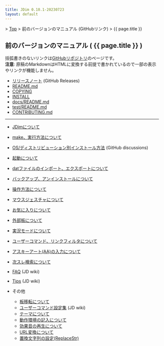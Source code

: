 ```yaml
---
title: JDim 0.10.1-20230723
layout: default
---
```

<!-- SPDX-License-Identifier: FSFAP OR GPL-2.0-or-later -->

&gt; [Top](../) &gt; 前のバージョンのマニュアル (GitHubリンク) &gt; {{ page.title }}


## 前のバージョンのマニュアル ( {{ page.title }} )

括弧書きのないリンクは[GitHubリポジトリ][gh]のページです。<br>
**注意**: 原稿のMarkdownはHTMLに変換する前提で書かれているので一部の表示やリンクが機能しません。

- [リリースノート][release-note] (GitHub Releases)
- [README.md][readme]
- [COPYING][copying]
- [INSTALL][install]
- [docs/README.md][docs-readme]
- [test/README.md][test-readme]
- [CONTRIBUTING.md][contributing]

---

- [JDimについて][about]
- [make、実行方法について][make]
- [OS/ディストリビューション別インストール方法][dis592] (GitHub discussions)
- [起動について][start]
- [datファイルのインポート、エクスポートについて][dat]
- [バックアップ、アンインストールについて][backup]

- [操作方法について][operation]
- [マウスジェスチャについて][mouse]

- [お気に入りについて][favorite]
- [外部板について][external]
- [実況モードについて][live]
- [ユーザーコマンド、リンクフィルタについて][usrcmd]
- [アスキーアート(AA)の入力について][asciiart]
- [次スレ検索について][next]

- [FAQ][jdwiki-faq] (JD wiki)
- [Tips][jdwiki-tips] (JD wiki)
- その他
  - [板移転について][move]
  - [ユーザーコマンド設定集][jdwiki-usrcmd] (JD wiki)
  - [テーマについて][skin]
  - [動作環境の記入について][environment]
  - [効果音の再生について][sound]
  - [URL変換について][urlreplace]
  - [置換文字列の設定(ReplaceStr)][replacestr]

[gh]: https://github.com/JDimproved/JDim/tree/JDim-v0.10.1

[release-note]: https://github.com/JDimproved/JDim/releases/tag/JDim-v0.10.1
[readme]: https://github.com/JDimproved/JDim/blob/JDim-v0.10.1/README.md
[copying]: https://github.com/JDimproved/JDim/blob/JDim-v0.10.1/COPYING
[install]: https://github.com/JDimproved/JDim/blob/JDim-v0.10.1/INSTALL
[docs-readme]: https://github.com/JDimproved/JDim/blob/JDim-v0.10.1/docs/README.md
[test-readme]: https://github.com/JDimproved/JDim/blob/JDim-v0.10.1/test/README.md
[contributing]: https://github.com/JDimproved/JDim/blob/JDim-v0.10.1/CONTRIBUTING.md

[about]: https://github.com/JDimproved/JDim/blob/JDim-v0.10.1/docs/manual/about.md
[make]: https://github.com/JDimproved/JDim/blob/JDim-v0.10.1/docs/manual/make.md
[dis592]: https://github.com/JDimproved/JDim/discussions/592
[start]: https://github.com/JDimproved/JDim/blob/JDim-v0.10.1/docs/manual/start.md
[dat]: https://github.com/JDimproved/JDim/blob/JDim-v0.10.1/docs/manual/dat.md
[backup]: https://github.com/JDimproved/JDim/blob/JDim-v0.10.1/docs/manual/backup.md

[operation]: https://github.com/JDimproved/JDim/blob/JDim-v0.10.1/docs/manual/operation.md
[mouse]: https://github.com/JDimproved/JDim/blob/JDim-v0.10.1/docs/manual/mouse.md

[favorite]: https://github.com/JDimproved/JDim/blob/JDim-v0.10.1/docs/manual/favorite.md
[external]: https://github.com/JDimproved/JDim/blob/JDim-v0.10.1/docs/manual/external.md
[live]: https://github.com/JDimproved/JDim/blob/JDim-v0.10.1/docs/manual/live.md
[usrcmd]: https://github.com/JDimproved/JDim/blob/JDim-v0.10.1/docs/manual/usrcmd.md
[asciiart]: https://github.com/JDimproved/JDim/blob/JDim-v0.10.1/docs/manual/asciiart.md
[next]: https://github.com/JDimproved/JDim/blob/JDim-v0.10.1/docs/manual/next.md

[jdwiki-faq]: https://ja.osdn.net/projects/jd4linux/wiki/FAQ
[jdwiki-tips]: https://ja.osdn.net/projects/jd4linux/wiki/Tips
[move]: https://github.com/JDimproved/JDim/blob/JDim-v0.10.1/docs/manual/move.md
[jdwiki-usrcmd]: https://ja.osdn.net/projects/jd4linux/wiki/%E3%83%A6%E3%83%BC%E3%82%B6%E3%83%BC%E3%82%B3%E3%83%9E%E3%83%B3%E3%83%89%E8%A8%AD%E5%AE%9A%E9%9B%86
[skin]: https://github.com/JDimproved/JDim/blob/JDim-v0.10.1/docs/manual/skin.md
[environment]: https://github.com/JDimproved/JDim/blob/JDim-v0.10.1/docs/manual/environment.md
[sound]: https://github.com/JDimproved/JDim/blob/JDim-v0.10.1/docs/manual/sound.md
[urlreplace]: https://github.com/JDimproved/JDim/blob/JDim-v0.10.1/docs/manual/urlreplace.md
[replacestr]: https://github.com/JDimproved/JDim/blob/JDim-v0.10.1/docs/manual/replacestr.md
